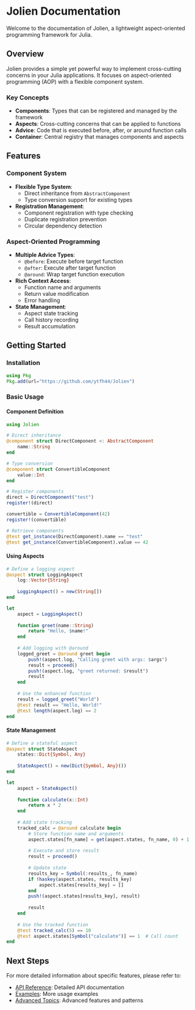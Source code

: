# Jolien Documentation

Welcome to the documentation of Jolien, a lightweight aspect-oriented programming framework for Julia.

## Overview

Jolien provides a simple yet powerful way to implement cross-cutting concerns in your Julia applications. It focuses on aspect-oriented programming (AOP) with a flexible component system.

### Key Concepts

- **Components**: Types that can be registered and managed by the framework
- **Aspects**: Cross-cutting concerns that can be applied to functions
- **Advice**: Code that is executed before, after, or around function calls
- **Container**: Central registry that manages components and aspects

## Features

### Component System

- **Flexible Type System**:
  - Direct inheritance from `AbstractComponent`
  - Type conversion support for existing types
- **Registration Management**:
  - Component registration with type checking
  - Duplicate registration prevention
  - Circular dependency detection

### Aspect-Oriented Programming

- **Multiple Advice Types**:
  - `@before`: Execute before target function
  - `@after`: Execute after target function
  - `@around`: Wrap target function execution
- **Rich Context Access**:
  - Function name and arguments
  - Return value modification
  - Error handling
- **State Management**:
  - Aspect state tracking
  - Call history recording
  - Result accumulation

## Getting Started

### Installation

```julia
using Pkg
Pkg.add(url="https://github.com/ytfh44/Jolien")
```

### Basic Usage

#### Component Definition

```julia
using Jolien

# Direct inheritance
@component struct DirectComponent <: AbstractComponent
    name::String
end

# Type conversion
@component struct ConvertibleComponent
    value::Int
end

# Register components
direct = DirectComponent("test")
register!(direct)

convertible = ConvertibleComponent(42)
register!(convertible)

# Retrieve components
@test get_instance(DirectComponent).name == "test"
@test get_instance(ConvertibleComponent).value == 42
```

#### Using Aspects

```julia
# Define a logging aspect
@aspect struct LoggingAspect
    log::Vector{String}
    
    LoggingAspect() = new(String[])
end

let
    aspect = LoggingAspect()
    
    function greet(name::String)
        return "Hello, $name!"
    end
    
    # Add logging with @around
    logged_greet = @around greet begin
        push!(aspect.log, "Calling greet with args: $args")
        result = proceed()
        push!(aspect.log, "greet returned: $result")
        result
    end
    
    # Use the enhanced function
    result = logged_greet("World")
    @test result == "Hello, World!"
    @test length(aspect.log) == 2
end
```

#### State Management

```julia
# Define a stateful aspect
@aspect struct StateAspect
    states::Dict{Symbol, Any}
    
    StateAspect() = new(Dict{Symbol, Any}())
end

let
    aspect = StateAspect()
    
    function calculate(x::Int)
        return x * 2
    end
    
    # Add state tracking
    tracked_calc = @around calculate begin
        # Store function name and arguments
        aspect.states[fn_name] = get(aspect.states, fn_name, 0) + 1
        
        # Execute and store result
        result = proceed()
        
        # Update state
        results_key = Symbol(:results_, fn_name)
        if !haskey(aspect.states, results_key)
            aspect.states[results_key] = []
        end
        push!(aspect.states[results_key], result)
        
        result
    end
    
    # Use the tracked function
    @test tracked_calc(5) == 10
    @test aspect.states[Symbol("calculate")] == 1  # Call count
end
```

## Next Steps

For more detailed information about specific features, please refer to:

- [API Reference](api.md): Detailed API documentation
- [Examples](examples.md): More usage examples
- [Advanced Topics](advanced.md): Advanced features and patterns 